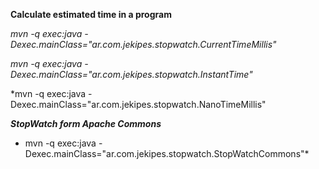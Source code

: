 **Calculate estimated time in a program**

*mvn -q exec:java -Dexec.mainClass="ar.com.jekipes.stopwatch.CurrentTimeMillis"*

*mvn -q exec:java -Dexec.mainClass="ar.com.jekipes.stopwatch.InstantTime"*

*mvn -q exec:java -Dexec.mainClass="ar.com.jekipes.stopwatch.NanoTimeMillis"

*****StopWatch form Apache Commons*****

* mvn -q exec:java -Dexec.mainClass="ar.com.jekipes.stopwatch.StopWatchCommons"*



